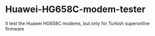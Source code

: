 # Huawei-HG658C-modem-tester
It test the Huawei HG658C modems, but only for Turkish superonline firmware
